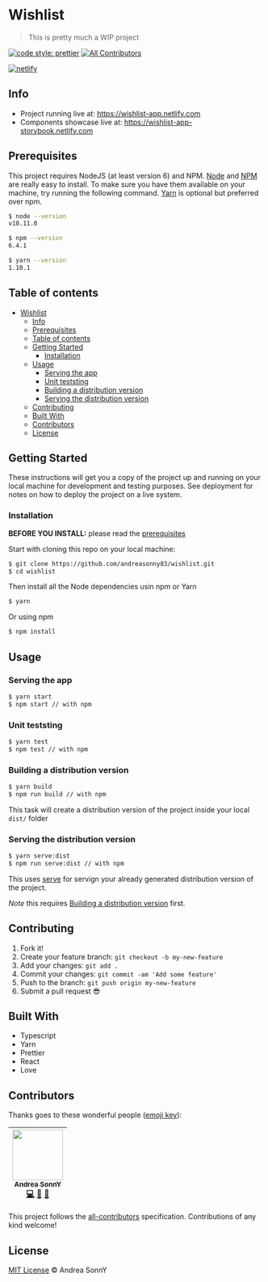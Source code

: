 # Wishlist

> This is pretty much a WIP project

[![code style: prettier](https://img.shields.io/badge/code_style-prettier-ff69b4.svg?style=flat-square)](https://github.com/prettier/prettier)
[![All Contributors](https://img.shields.io/badge/all_contributors-1-orange.svg?style=flat-square)](#contributors)

[![netlify](https://www.netlify.com/img/global/badges/netlify-color-accent.svg)](https://www.netlify.com)

## Info

- Project running live at: https://wishlist-app.netlify.com
- Components showcase live at: https://wishlist-app-storybook.netlify.com

## Prerequisites

This project requires NodeJS (at least version 6) and NPM.
[Node](http://nodejs.org/) and [NPM](https://npmjs.org/) are really easy to install.
To make sure you have them available on your machine,
try running the following command.
[Yarn](https://yarnpkg.com/lang/en/) is optional but preferred over npm.

```sh
$ node --version
v10.11.0

$ npm --version
6.4.1

$ yarn --version
1.10.1
```

## Table of contents

- [Wishlist](#wishlist)
  - [Info](#info)
  - [Prerequisites](#prerequisites)
  - [Table of contents](#table-of-contents)
  - [Getting Started](#getting-started)
    - [Installation](#installation)
  - [Usage](#usage)
    - [Serving the app](#serving-the-app)
    - [Unit teststing](#unit-teststing)
    - [Building a distribution version](#building-a-distribution-version)
    - [Serving the distribution version](#serving-the-distribution-version)
  - [Contributing](#contributing)
  - [Built With](#built-with)
  - [Contributors](#contributors)
  - [License](#license)

## Getting Started

These instructions will get you a copy of the project up and running on your local machine for development and testing purposes. See deployment for notes on how to deploy the project on a live system.

### Installation

**BEFORE YOU INSTALL:** please read the [prerequisites](#prerequisites)

Start with cloning this repo on your local machine:

```sh
$ git clone https://github.com/andreasonny83/wishlist.git
$ cd wishlist
```

Then install all the Node dependencies usin npm or Yarn

```sh
$ yarn
```

Or using npm

```sh
$ npm install
```

## Usage

### Serving the app

```sh
$ yarn start
$ npm start // with npm
```

### Unit teststing

```sh
$ yarn test
$ npm test // with npm
```

### Building a distribution version

```sh
$ yarn build
$ npm run build // with npm
```

This task will create a distribution version of the project
inside your local `dist/` folder

### Serving the distribution version

```sh
$ yarn serve:dist
$ npm run serve:dist // with npm
```

This uses [serve](https://github.com/zeit/serve#readme) for servign your already
generated distribution version of the project.

_Note_ this requires
[Building a distribution version](#building-a-distribution-version) first.

## Contributing

1.  Fork it!
2.  Create your feature branch: `git checkout -b my-new-feature`
3.  Add your changes: `git add .`
4.  Commit your changes: `git commit -am 'Add some feature'`
5.  Push to the branch: `git push origin my-new-feature`
6.  Submit a pull request :sunglasses:

## Built With

- Typescript
- Yarn
- Prettier
- React
- Love

## Contributors

Thanks goes to these wonderful people ([emoji key](https://github.com/kentcdodds/all-contributors#emoji-key)):

<!-- ALL-CONTRIBUTORS-LIST:START - Do not remove or modify this section -->
<!-- prettier-ignore -->
| [<img src="https://avatars0.githubusercontent.com/u/8806300?v=4" width="100px;"/><br /><sub><b>Andrea SonnY</b></sub>](https://andreasonny83.github.io)<br />[💻](https://github.com/andreasonny83/wishlist/commits?author=andreasonny83 "Code") [🎨](#design-andreasonny83 "Design") [📖](https://github.com/andreasonny83/wishlist/commits?author=andreasonny83 "Documentation") |
| :---: |
<!-- ALL-CONTRIBUTORS-LIST:END -->

This project follows the [all-contributors](https://github.com/kentcdodds/all-contributors) specification. Contributions of any kind welcome!

## License

[MIT License](https://andreasonny.mit-license.org/2018) © Andrea SonnY

